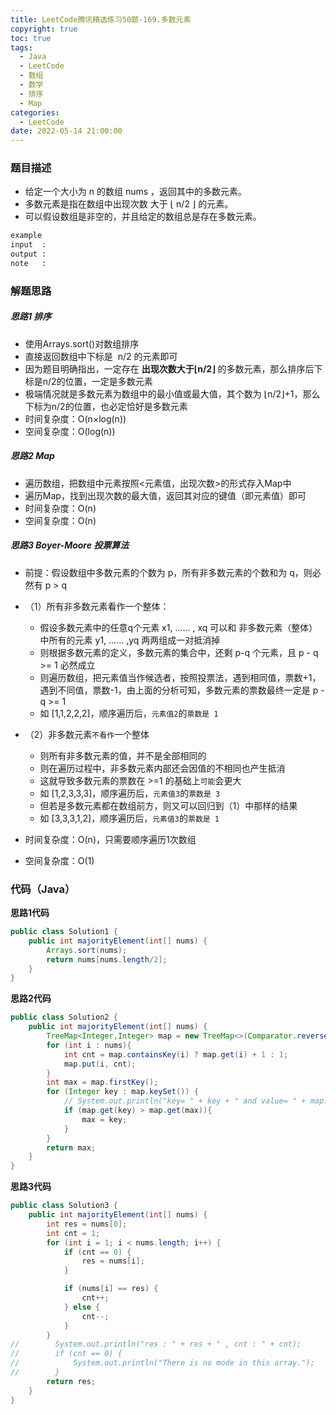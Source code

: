 ```yaml
---
title: LeetCode腾讯精选练习50题-169.多数元素
copyright: true
toc: true
tags:
  - Java
  - LeetCode
  - 数组
  - 数学
  - 排序
  - Map
categories:
  - LeetCode
date: 2022-05-14 21:00:00
---
```



### 题目描述

 * 给定一个大小为 n 的数组 nums ，返回其中的多数元素。
 * 多数元素是指在数组中出现次数 大于 ⌊ n/2 ⌋ 的元素。
 * 可以假设数组是非空的，并且给定的数组总是存在多数元素。

```bash
example
input  : 
output : 
note   : 
```

<!--more-->

### 解题思路

##### 思路1 排序

+ 使用Arrays.sort()对数组排序
+ 直接返回数组中下标是  n/2 的元素即可
+ 因为题目明确指出，一定存在 **出现次数大于⌊n/2⌋** 的多数元素，那么排序后下标是n/2的位置，一定是多数元素
+ 极端情况就是多数元素为数组中的最小值或最大值，其个数为 ⌊n/2⌋+1，那么下标为n/2的位置，也必定恰好是多数元素
+ 时间复杂度：O(n×log(n))
+ 空间复杂度：O(log(n))

##### 思路2 Map

+ 遍历数组，把数组中元素按照<元素值，出现次数>的形式存入Map中
+ 遍历Map，找到出现次数的最大值，返回其对应的键值（即元素值）即可
+ 时间复杂度：O(n)
+ 空间复杂度：O(n)

##### 思路3 Boyer-Moore 投票算法
+ 前提：假设数组中多数元素的个数为 p，所有非多数元素的个数和为 q，则必然有 p > q

+ （1）所有非多数元素看作一个整体：
    - 假设多数元素中的任意q个元素 x1, …… , xq 可以和 非多数元素（整体） 中所有的元素 y1, …… ,yq 两两组成一对抵消掉
    - 则根据多数元素的定义，多数元素的集合中，还剩 p-q 个元素，且 p - q >= 1 必然成立
    - 则遍历数组，把元素值当作候选者，按照投票法，遇到相同值，票数+1，遇到不同值，票数-1，由上面的分析可知，多数元素的票数最终一定是 p - q >= 1
    - 如 [1,1,2,2,2]，顺序遍历后，`元素值2`的`票数是 1` 
+ （2）非多数元素`不看作`一个整体
    - 则所有非多数元素的值，并不是全部相同的
    - 则在遍历过程中，非多数元素内部还会因值的不相同也产生抵消
    - 这就导致多数元素的票数在 >=1 的基础上`可能`会更大
    - 如 [1,2,3,3,3]，顺序遍历后，`元素值3`的`票数是 3`
    - 但若是多数元素都在数组前方，则又可以回归到（1）中那样的结果
    - 如 [3,3,3,1,2]，顺序遍历后，`元素值3`的`票数是 1`
    
+ 时间复杂度：O(n)，只需要顺序遍历1次数组
+ 空间复杂度：O(1)

### 代码（Java）
**思路1代码**
```java
public class Solution1 {
    public int majorityElement(int[] nums) {
        Arrays.sort(nums);
        return nums[nums.length/2];
    }
}
```
**思路2代码**
```java
public class Solution2 {
    public int majorityElement(int[] nums) {
        TreeMap<Integer,Integer> map = new TreeMap<>(Comparator.reverseOrder());
        for (int i : nums){
            int cnt = map.containsKey(i) ? map.get(i) + 1 : 1;
            map.put(i, cnt);
        }
        int max = map.firstKey();
        for (Integer key : map.keySet()) {
            // System.out.println("key= " + key + " and value= " + map.get(key));
            if (map.get(key) > map.get(max)){
                max = key;
            }
        }
        return max;
    }
}

```
**思路3代码**
```java
public class Solution3 {
    public int majorityElement(int[] nums) {
        int res = nums[0];
        int cnt = 1;
        for (int i = 1; i < nums.length; i++) {
            if (cnt == 0) {
                res = nums[i];
            }

            if (nums[i] == res) {
                cnt++;
            } else {
                cnt--;
            }
        }
//        System.out.println("res : " + res + " , cnt : " + cnt);
//        if (cnt == 0) {
//            System.out.println("There is no mode in this array.");
//        }
        return res;
    }
}

```